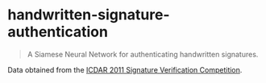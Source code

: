 # handwritten-signature-authentication

> A Siamese Neural Network for authenticating handwritten signatures.

Data obtained from the [ICDAR 2011 Signature Verification Competition](http://www.iapr-tc11.org/mediawiki/index.php/ICDAR_2011_Signature_Verification_Competition_(SigComp2011)).